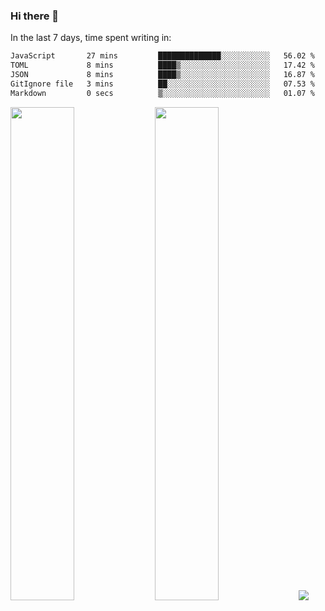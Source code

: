 ### Hi there 👋

In the last 7 days, time spent writing in:

<!--START_SECTION:waka-->

```txt
JavaScript       27 mins         ██████████████░░░░░░░░░░░   56.02 %
TOML             8 mins          ████▒░░░░░░░░░░░░░░░░░░░░   17.42 %
JSON             8 mins          ████▒░░░░░░░░░░░░░░░░░░░░   16.87 %
GitIgnore file   3 mins          ██░░░░░░░░░░░░░░░░░░░░░░░   07.53 %
Markdown         0 secs          ▒░░░░░░░░░░░░░░░░░░░░░░░░   01.07 %
```

<!--END_SECTION:waka-->

<img src="https://wakatime.com/share/@jimtje/5d0c92de-08f8-4a72-8f2f-6a9693d1e318.svg" width=45% height=45%> <img src="https://wakatime.com/share/@jimtje/501498ae-bda5-4da7-a89d-b40bcdd5556d.svg" width=45% height=45%>
![](https://hit.yhype.me/github/profile?user_id=43537315)
